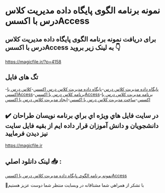 # نمونه برنامه الگوی پایگاه داده مدیریت کلاس درس با اکسسAccess

## برای دریافت نمونه برنامه الگوی پایگاه داده مدیریت کلاس درس با اکسسAccess به لینک زیر بروید 👇

https://magicfile.ir/?p=4158

## تگ های فایل

-[پایگاه داده مدیریت کلاس درس](https://magicfile.ir/product/%d8%a7%d9%84%da%af%d9%88%db%8c-%d9%be%d8%a7%db%8c%da%af%d8%a7%d9%87-%d8%af%d8%a7%d8%af%d9%87-%d9%85%d8%af%db%8c%d8%b1%db%8c%d8%aa-%da%a9%d9%84%d8%a7%d8%b3-%d8%af%d8%b1%d8%b3-%d8%a8%d8%a7-%d8%a7%da%a9%d8%b3%d8%b3access/)-[پایگاه داده مدیریت کلاس درس اکسس](https://magicfile.ir/product/%d8%a7%d9%84%da%af%d9%88%db%8c-%d9%be%d8%a7%db%8c%da%af%d8%a7%d9%87-%d8%af%d8%a7%d8%af%d9%87-%d9%85%d8%af%db%8c%d8%b1%db%8c%d8%aa-%da%a9%d9%84%d8%a7%d8%b3-%d8%af%d8%b1%d8%b3-%d8%a8%d8%a7-%d8%a7%da%a9%d8%b3%d8%b3access/)-[کلاس درس با اکسسAccess](https://magicfile.ir/product/%d8%a7%d9%84%da%af%d9%88%db%8c-%d9%be%d8%a7%db%8c%da%af%d8%a7%d9%87-%d8%af%d8%a7%d8%af%d9%87-%d9%85%d8%af%db%8c%d8%b1%db%8c%d8%aa-%da%a9%d9%84%d8%a7%d8%b3-%d8%af%d8%b1%d8%b3-%d8%a8%d8%a7-%d8%a7%da%a9%d8%b3%d8%b3access/)-[برنامه کلاس درس با اکسسAccess](https://magicfile.ir/product/%d8%a7%d9%84%da%af%d9%88%db%8c-%d9%be%d8%a7%db%8c%da%af%d8%a7%d9%87-%d8%af%d8%a7%d8%af%d9%87-%d9%85%d8%af%db%8c%d8%b1%db%8c%d8%aa-%da%a9%d9%84%d8%a7%d8%b3-%d8%af%d8%b1%d8%b3-%d8%a8%d8%a7-%d8%a7%da%a9%d8%b3%d8%b3access/)-[برنامه مدیریت کلاس درس با اکسس](https://magicfile.ir/product/%d8%a7%d9%84%da%af%d9%88%db%8c-%d9%be%d8%a7%db%8c%da%af%d8%a7%d9%87-%d8%af%d8%a7%d8%af%d9%87-%d9%85%d8%af%db%8c%d8%b1%db%8c%d8%aa-%da%a9%d9%84%d8%a7%d8%b3-%d8%af%d8%b1%d8%b3-%d8%a8%d8%a7-%d8%a7%da%a9%d8%b3%d8%b3access/)-[ساخت مدیریت کلاس درس با اکسس](https://magicfile.ir/product/%d8%a7%d9%84%da%af%d9%88%db%8c-%d9%be%d8%a7%db%8c%da%af%d8%a7%d9%87-%d8%af%d8%a7%d8%af%d9%87-%d9%85%d8%af%db%8c%d8%b1%db%8c%d8%aa-%da%a9%d9%84%d8%a7%d8%b3-%d8%af%d8%b1%d8%b3-%d8%a8%d8%a7-%d8%a7%da%a9%d8%b3%d8%b3access/)-[ایجاد مدیریت کلاس درس با اکسس](https://magicfile.ir/product/%d8%a7%d9%84%da%af%d9%88%db%8c-%d9%be%d8%a7%db%8c%da%af%d8%a7%d9%87-%d8%af%d8%a7%d8%af%d9%87-%d9%85%d8%af%db%8c%d8%b1%db%8c%d8%aa-%da%a9%d9%84%d8%a7%d8%b3-%d8%af%d8%b1%d8%b3-%d8%a8%d8%a7-%d8%a7%da%a9%d8%b3%d8%b3access/)

## ✔️ در سايت فايل هاي ويژه اي براي برنامه نويسان طراحان دانشجويان و دانش آموزان قرار داده ايم از بقيه فايل سايت نيز ديدن فرماييد

https://magicfile.ir


## لينک دانلود اصلي 📥 :

[نمونه برنامه الگوی پایگاه داده مدیریت کلاس درس با اکسسAccess](https://magicfile.ir/product/%d8%a7%d9%84%da%af%d9%88%db%8c-%d9%be%d8%a7%db%8c%da%af%d8%a7%d9%87-%d8%af%d8%a7%d8%af%d9%87-%d9%85%d8%af%db%8c%d8%b1%db%8c%d8%aa-%da%a9%d9%84%d8%a7%d8%b3-%d8%af%d8%b1%d8%b3-%d8%a8%d8%a7-%d8%a7%da%a9%d8%b3%d8%b3access/) 


🙏با تشکر از همراهي شما مشتاقانه در وبسایت منتظر شما دوست عزیز هستیم

